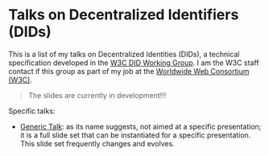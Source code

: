 # Talks on Decentralized Identifiers (DIDs)

This is a list of my talks on Decentralized Identities (DIDs), a technical specification developed in the [W3C DID Working Group](https://www.w3.org/2019/did-wg/). I am the W3C staff contact if this group as part of my job at the [Worldwide Web Consortium (W3C)](https://www.w3.org).

> The slides are currently in development!!!

Specific talks:

* [Generic Talk](./generic/): as its name suggests, not aimed at a specific presentation; it is a full slide set that can be instantiated for a specific presentation. This slide set frequently changes and evolves.

